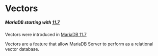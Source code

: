 
# Vectors


##### MariaDB starting with [11.7](../../../../release-notes/mariadb-community-server/what-is-mariadb-117.md)
Vectors were introduced in [MariaDB 11.7](../../../../release-notes/mariadb-community-server/what-is-mariadb-117.md)


Vectors are a feature that allow MariaDB Server to perform as a relational vector database.

